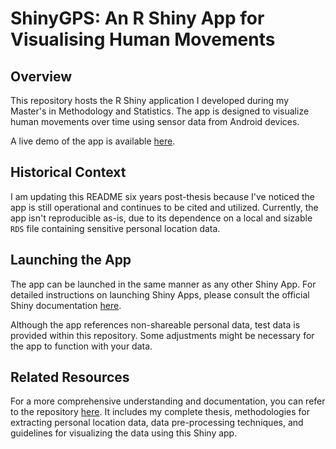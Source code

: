 # ShinyGPS: An R Shiny App for Visualising Human Movements

## Overview

This repository hosts the R Shiny application I developed during my Master's in Methodology and Statistics. The app is designed to visualize human movements over time using sensor data from Android devices.

A live demo of the app is available [here](https://utrecht-university.shinyapps.io/shinygps/).

## Historical Context

I am updating this README six years post-thesis because I've noticed the app is still operational and continues to be cited and utilized. Currently, the app isn't reproducible as-is, due to its dependence on a local and sizable `RDS` file containing sensitive personal location data.

## Launching the App

The app can be launched in the same manner as any other Shiny App. For detailed instructions on launching Shiny Apps, please consult the official Shiny documentation [here](https://shiny.posit.co/r/getstarted/shiny-basics/lesson1/index.html).

Although the app references non-shareable personal data, test data is provided within this repository. Some adjustments might be necessary for the app to function with your data.

## Related Resources

For a more comprehensive understanding and documentation, you can refer to the repository [here](https://github.com/sobradob/thesis). It includes my complete thesis, methodologies for extracting personal location data, data pre-processing techniques, and guidelines for visualizing the data using this Shiny app.
